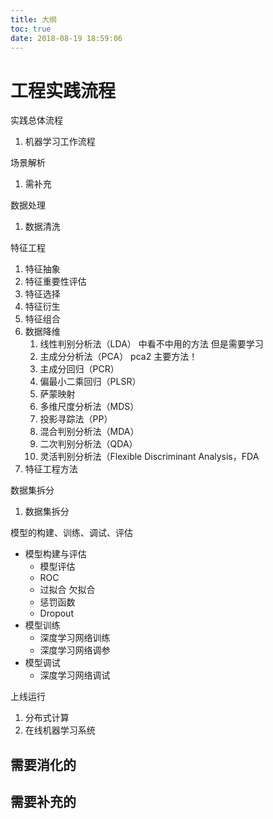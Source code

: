```yaml
---
title: 大纲
toc: true
date: 2018-08-19 18:59:06
---
```

# 工程实践流程

实践总体流程

1. 机器学习工作流程

场景解析

1. 需补充

数据处理

1. 数据清洗

特征工程

1. 特征抽象
2. 特征重要性评估
3. 特征选择
4. 特征衍生
5. 特征组合
6. 数据降维
   1. 线性判别分析法（LDA） 中看不中用的方法 但是需要学习
   2. 主成分分析法（PCA）      pca2      主要方法！
   3. 主成分回归（PCR）
   4. 偏最小二乘回归（PLSR）
   5. 萨蒙映射
   6. 多维尺度分析法（MDS）
   7. 投影寻踪法（PP）
   8. 混合判别分析法（MDA）
   9. 二次判别分析法（QDA）
   10. 灵活判别分析法（Flexible Discriminant Analysis，FDA
7. 特征工程方法

数据集拆分

1. 数据集拆分

模型的构建、训练、调试、评估

- 模型构建与评估
  - 模型评估
  - ROC
  - 过拟合 欠拟合
  - 惩罚函数
  - Dropout
- 模型训练
  - 深度学习网络训练
  - 深度学习网络调参
- 模型调试
  - 深度学习网络调试

上线运行

1. 分布式计算
2. 在线机器学习系统




## 需要消化的






## 需要补充的
